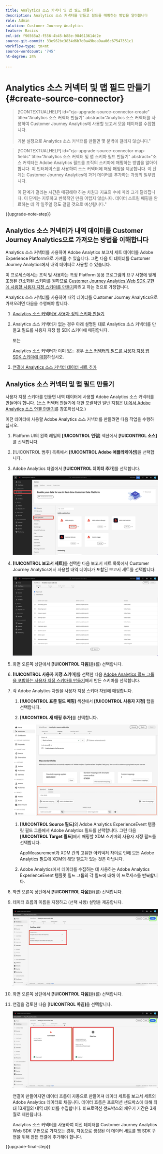 ```yaml
---
title: Analytics 소스 커넥터 및 맵 필드 만들기
description: Analytics 소스 커넥터를 만들고 필드를 매핑하는 방법을 알아봅니다
role: Admin
solution: Customer Journey Analytics
feature: Basics
exl-id: f96565a2-f556-4b45-b88e-984613614d2e
source-git-commit: 33e962bc3834d6b7d0a49bea9aa06c67547351c1
workflow-type: tm+mt
source-wordcount: '745'
ht-degree: 24%

---
```


# Analytics 소스 커넥터 및 맵 필드 만들기 {#create-source-connector}

<!-- markdownlint-disable MD034 -->

>[!CONTEXTUALHELP]
>id="cja-upgrade-source-connector-create"
>title="Analytics 소스 커넥터 만들기"
>abstract="Analytics 소스 커넥터를 사용하여 Customer Journey Analytics에 사용할 보고서 모음 데이터를 수집합니다.<br><br>기본 설정으로 Analytics 소스 커넥터를 만들면 몇 분밖에 걸리지 않습니다."

<!-- markdownlint-enable MD034 -->

<!-- markdownlint-disable MD034 -->

>[!CONTEXTUALHELP]
>id="cja-upgrade-source-connector-map-fields"
>title="Analytics 소스 커넥터 및 맵 스키마 필드 만들기"
>abstract="소스 커넥터는 Adobe Analytics 필드를 조직의 스키마에 매핑하는 방법을 알아야 합니다. 이 인터페이스를 사용하여 소스 커넥터에 해당 매핑을 제공합니다. 이 단계는 Customer Journey Analytics에 과거 데이터를 추가하는 과정의 일부입니다.<br><br>이 단계가 걸리는 시간은 매핑해야 하는 차원과 지표의 수에 따라 크게 달라집니다. 이 단계는 지루하고 반복적인 만큼 어렵지 않습니다. 데이터 스트림 매핑을 완료하는 데 약 일주일 정도 걸릴 것으로 예상됩니다."

<!-- markdownlint-enable MD034 -->

{{upgrade-note-step}}

## Analytics 소스 커넥터가 내역 데이터를 Customer Journey Analytics으로 가져오는 방법을 이해합니다

Analytics 소스 커넥터를 사용하여 Adobe Analytics 보고서 세트 데이터를 Adobe Experience Platform으로 가져올 수 있습니다. 그런 다음 이 데이터를 Customer Journey Analytics에서 내역 데이터로 사용할 수 있습니다.

이 프로세스에서는 조직 및 사용하는 특정 Platform 응용 프로그램의 요구 사항에 맞게 조정된 간소화된 스키마를 원하므로 [Customer Journey Analytics Web SDK 구현에 사용할 사용자 지정 스키마를 만들기](/help/getting-started/cja-upgrade/cja-upgrade-schema-create.md)하려고 하는 것으로 가정합니다.

Analytics 소스 커넥터를 사용하여 내역 데이터를 Customer Journey Analytics으로 가져오려면 다음을 수행해야 합니다.

1. [Analytics 소스 커넥터용 사용자 정의 스키마 만들기](/help/getting-started/cja-upgrade/cja-upgrade-source-connector-schema.md)

1. Analytics 소스 커넥터가 없는 경우 아래 설명된 대로 Analytics 소스 커넥터를 만들고 필드를 사용자 지정 웹 SDK 스키마에 매핑합니다.

   또는

   Analytics 소스 커넥터가 이미 있는 경우 [소스 커넥터의 필드를 사용자 지정 웹 SDK 스키마에 매핑](/help/getting-started/cja-upgrade/cja-upgrade-from-source-connector.md)하십시오.

1. [연결에 Analytics 소스 커넥터 데이터 세트 추가](/help/getting-started/cja-upgrade/cja-upgrade-source-connector-dataset.md)

## Analytics 소스 커넥터 및 맵 필드 만들기

사용자 지정 스키마를 만들면 내역 데이터에 사용할 Adobe Analytics 소스 커넥터를 만들어야 합니다. (소스 커넥터 만들기에 대한 포괄적인 일반 지침은 [UI에서 Adobe Analytics 소스 연결 만들기](https://experienceleague.adobe.com/docs/experience-platform/sources/ui-tutorials/create/adobe-applications/analytics.html)를 참조하십시오.)

이전 데이터에 사용할 Adobe Analytics 소스 커넥터를 만들려면 다음 작업을 수행하십시오.

1. Platform UI의 왼쪽 레일의 **[!UICONTROL 연결]** 섹션에서 **[!UICONTROL 소스]**&#x200B;를 선택합니다.

1. [!UICONTROL 범주] 목록에서 **[!UICONTROL Adobe 애플리케이션]**&#x200B;을 선택합니다.

1. Adobe Analytics 타일에서 **[!UICONTROL 데이터 추가]**&#x200B;를 선택합니다.

   ![Adobe 응용 프로그램과 함께 소스가 선택된 Adobe Experience Platform 창 및 강조 표시된 데이터 추가](./assets/sources-overview.png)

1. **[!UICONTROL 보고서 세트]**&#x200B;를 선택한 다음 보고서 세트 목록에서 Customer Journey Analytics에서 사용할 내역 데이터가 포함된 보고서 세트를 선택합니다.

   ![보고서 세트 목록을 표시하는 Adobe Experience Platform 창](./assets/report-suites.png)

1. 화면 오른쪽 상단에서 **[!UICONTROL 다음]**&#x200B;을(를) 선택합니다.

1. **[!UICONTROL 사용자 지정 스키마]**&#x200B;를 선택한 다음 [Adobe Analytics 필드 그룹을 포함하는 사용자 지정 스키마를 만들기](/help/getting-started/cja-upgrade/cja-upgrade-source-connector-schema.md)에서 만든 스키마를 선택합니다. <!-- Deleted this, because I changed this from choosing the default schemawe're pointing them now at the schema they just created: "Adobe Experience Platform  automatically creates the schema and the corresponding dataset to map all standard fields from the selected Adobe Analytics report suite." -->

   <!-- add screenshot -->

1. 각 Adobe Analytics 차원을 사용자 지정 스키마 차원에 매핑합니다.

   1. **[!UICONTROL 표준 필드 매핑]** 섹션에서 **[!UICONTROL 사용자 지정]** 탭을 선택합니다.

   1. **[!UICONTROL 새 매핑 추가]**&#x200B;를 선택합니다.

   ![스키마 필드 매핑](assets/schema-mapping.png)

   1. **[!UICONTROL Source 필드]**&#x200B;의 Adobe Analytics ExperienceEvent 템플릿 필드 그룹에서 Adobe Analytics 필드를 선택합니다. 그런 다음 **[!UICONTROL Target 필드]**&#x200B;에서 매핑할 XDM 스키마의 사용자 지정 필드를 선택합니다.

      AppMeasurement과 XDM 간의 고유한 아키텍처 차이로 인해 모든 Adobe Analytics 필드에 XDM의 해당 필드가 있는 것은 아닙니다.

   1. Adobe Analytics에서 데이터를 수집하는 데 사용하는 Adobe Analytics ExperienceEvent 템플릿 필드 그룹의 각 필드에 대해 이 프로세스를 반복합니다.

1. 화면 오른쪽 상단에서 **[!UICONTROL 다음]**&#x200B;을(를) 선택합니다.

1. 데이터 흐름의 이름을 지정하고 (선택 사항) 설명을 제공합니다.

   ![데이터 흐름 세부 정보 섹션을 강조 표시하는 Adobe Experience Platform 창](./assets/dataflow-detail.png)

1. 화면 오른쪽 상단에서 **[!UICONTROL 다음]**&#x200B;을(를) 선택합니다.

1. 연결을 검토한 다음 **[!UICONTROL 마침]**&#x200B;을 선택합니다.

   ![검토를 위해 연결 및 데이터 형식 섹션을 강조 표시하는 Adobe Experience Platform 창](./assets/review.png)

   연결이 만들어지면 데이터 흐름이 자동으로 만들어져 데이터 세트를 보고서 세트의 Adobe Analytics 데이터로 채웁니다. 데이터 흐름은 프로덕션 샌드박스에 대해 최대 13개월의 내역 데이터를 수집합니다. 비프로덕션 샌드박스의 채우기 기간은 3개월로 제한됩니다.

   Analytics 소스 커넥터를 사용하여 이전 데이터를 Customer Journey Analytics Web SDK 구현으로 가져오는 경우, 자동으로 생성된 이 데이터 세트를 웹 SDK 구현을 위해 만든 연결에 추가해야 합니다.

{{upgrade-final-step}}

